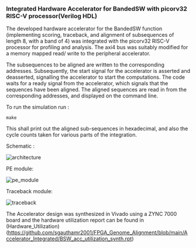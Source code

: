 ### Integrated Hardware Accelerator for BandedSW with picorv32 RISC-V processor(Verilog HDL)

The developed hardware accelerator for the BandedSW function (implementing scoring, traceback, and alignment of subsequences of length 8, with a band of 4) was integrated with the picorv32 RISC-V processor for profiling and analysis. The axi4 bus was suitably modified for a memory mapped read/ write to the peripheral accelerator.

The subsequences to be aligned are written to the corresponding addresses. Subsequently, the start signal for the accelerator is asserted and deasserted, signalling the accelerator to start the computations. The code waits for a ready signal from the accelerator, which signals that the sequences have been aligned. The aligned sequences are read in from the corresponding addresses, and displayed on the command line.

To run the simulation run : 
```
make
```
This shall print out the aligned sub-sequences in hexadecimal, and also the cycle counts taken for various parts of the integration.


Schematic : 

![architecture](https://user-images.githubusercontent.com/85408861/168463388-df4f14fc-21f9-4a43-a98b-c74c235d032a.png)

PE module:

![pe_module](https://user-images.githubusercontent.com/85408861/168463410-75153e96-150e-4ea1-988b-32a35b5eff05.png)


Traceback module:

![traceback](https://user-images.githubusercontent.com/85408861/168463415-ded3ec96-b676-44fe-818c-7a409a6f7c14.png)

The Accelerator design was synthesized in Vivado using a ZYNC 7000 board and the hardware utilization report can be found in (Hardware_Utilization)(https://github.com/sgauthamr2001/FPGA_Genome_Alignment/blob/main/Accelerator_Integrated/BSW_acc_utilization_synth.rpt)
